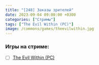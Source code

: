 ```yaml
---
title: "[248] Заказы зрителей"
date: 2023-09-04 09:00:00 +0300
categories: ["Стримы"]
tags: ["The Evil Within (PC)"]
image: /commons/games/theevilwithin.jpg
---
```


### Игры на стриме:
+ [ ] [The Evil Within (PC)](/tags/the-evil-within-pc)

